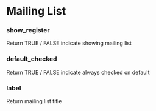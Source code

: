 # Mailing List

### show\_register

Return TRUE / FALSE indicate showing mailing list



### default\_checked

Return TRUE / FALSE indicate always checked on default



### label

Return mailing list title

